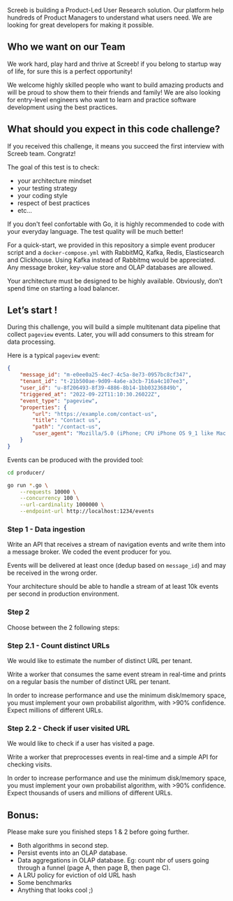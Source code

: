 
Screeb is building a Product-Led User Research solution. Our platform help hundreds of Product Managers to understand what users need. We are looking for great developers for making it possible.

## Who we want on our Team

We work hard, play hard and thrive at Screeb! if you belong to startup way of life, for sure this is a perfect opportunity!

We welcome highly skilled people who want to build amazing products and will be proud to show them to their friends and family! We are also looking for entry-level engineers who want to learn and practice software development using the best practices.

## What should you expect in this code challenge?

If you received this challenge, it means you succeed the first interview with Screeb team. Congratz!

The goal of this test is to check:
- your architecture mindset
- your testing strategy
- your coding style
- respect of best practices
- etc...

If you don't feel confortable with Go, it is highly recommended to code with your everyday language. The test quality will be much better!

For a quick-start, we provided in this repository a simple event producer script and a `docker-compose.yml` with RabbitMQ, Kafka, Redis, Elasticsearch and Clickhouse. Using Kafka instead of Rabbitmq would be appreciated. Any message broker, key-value store and OLAP databases are allowed.

Your architecture must be designed to be highly available. Obviously, don’t spend time on starting a load balancer.

## Let’s start !

During this challenge, you will build a simple multitenant data pipeline that collect `pageview` events. Later, you will add consumers to this stream for data processing.

Here is a typical `pageview` event:

```json
{
    "message_id": "m-e0ee0a25-4ec7-4c5a-8e73-0957bc8cf347",
    "tenant_id": "t-21b500ae-9d09-4a6e-a3cb-716a4c107ee3",
    "user_id": "u-8f206493-8f39-4886-8b14-1bb03236849b",
    "triggered_at": "2022-09-22T11:10:30.26022Z",
    "event_type": "pageview",
    "properties": {
        "url": "https://example.com/contact-us",
        "title": "Contact us",
        "path": "/contact-us",
        "user_agent": "Mozilla/5.0 (iPhone; CPU iPhone OS 9_1 like Mac OS X) AppleWebKit/601.1.46 (KHTML, like Gecko) Version/9.0 Mobile/13B143 Safari/601.1"
    }
}
```

Events can be produced with the provided tool:

```sh
cd producer/

go run *.go \
	--requests 10000 \
	--concurrency 100 \
	--url-cardinality 1000000 \
	--endpoint-url http://localhost:1234/events
```

### Step 1 - Data ingestion

Write an API that receives a stream of navigation events and write them into a message broker. We coded the event producer for you.

Events will be delivered at least once (dedup based on `message_id`) and may be received in the wrong order.

Your architecture should be able to handle a stream of at least 10k events per second in production environment.

### Step 2

Choose between the 2 following steps:

### Step 2.1 - Count distinct URLs

We would like to estimate the number of distinct URL per tenant.

Write a worker that consumes the same event stream in real-time and prints on a regular basis the number of distinct URL per tenant.

In order to increase performance and use the minimum disk/memory space, you must implement your own probabilist algorithm, with >90% confidence. Expect millions of different URLs.

### Step 2.2 - Check if user visited URL

We would like to check if a user has visited a page.

Write a worker that preprocesses events in real-time and a simple API for checking visits.

In order to increase performance and use the minimum disk/memory space, you must implement your own probabilist algorithm, with >90% confidence. Expect thousands of users and millions of different URLs.

## Bonus:

Please make sure you finished steps 1 & 2 before going further.

- Both algorithms in second step.
- Persist events into an OLAP database.
- Data aggregations in OLAP database. Eg: count nbr of users going through a funnel (page A, then page B, then page C).
- A LRU policy for eviction of old URL hash
- Some benchmarks
- Anything that looks cool ;)
